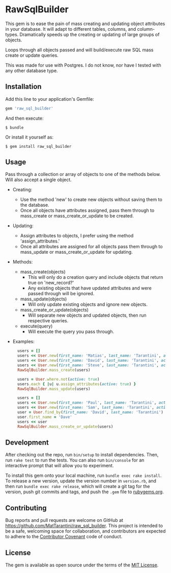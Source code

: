 # RawSqlBuilder

This gem is to ease the pain of mass creating and updating object attributes in your database.
It will adapt to different tables, columns, and column-types.
Dramatically speeds up the creating or updating of large groups of objects.

Loops through all objects passed and will build/execute raw SQL mass create or update queries.

This was made for use with Postgres. I do not know, nor have I tested with any other database type.

## Installation

Add this line to your application's Gemfile:

```ruby
gem 'raw_sql_builder'
```

And then execute:

    $ bundle

Or install it yourself as:

    $ gem install raw_sql_builder

## Usage

Pass through a collection or array of objects to one of the methods below.
Will also accept a single object.

- Creating:
  - Use the method 'new' to create new objects without saving them to the database.
  - Once all objects have attributes assigned, pass them through to mass_create or
    mass_create_or_update to be created.
  
- Updating:
  - Assign attributes to objects, I prefer using the method 'assign_attributes.'
  - Once all attributes are assigned for all objects pass them through to mass_update or
    mass_create_or_update for updating.
  
- Methods:
  - mass_create(objects)
    - This will only do a creation query and include objects that return true on 'new_record?'
    - Any existing objects that have updated attributes and were passed through will be ignored.
  - mass_update(objects)
    - Will only update existing objects and ignore new objects.
  - mass_create_or_update(objects)
    - Will separate new objects and updated objects, then run respective queries.
  - execute(query)
    - Will execute the query you pass through.
    
- Examples:
  ```ruby
    users = []
    users << User.new(first_name: 'Matias', last_name: 'Tarantini', active: true)
    users << User.new(first_name: 'David', last_name: 'Tarantini', active: false)
    users << User.new(first_name: 'Steve', last_name: 'Tarantini', active: false)
    RawSqlBuilder.mass_create(users)
  ```
  ```ruby
    users = User.where.not(active: true)
    users.each { |u| u.assign_attributes(active: true) }
    RawSqlBuilder.mass_update(users)
  ```
  ```ruby
    users = []
    users << User.new(first_name: 'Paul', last_name: 'Tarantini', active: true)
    users << User.new(first_name: 'Sam', last_name: 'Tarantini', active: true)
    user = User.find_by(first_name: 'David', last_name: 'Tarantini')
    user.first_name = 'Dave'
    users << user
    RawSqlBuilder.mass_create_or_update(users)
  ```

## Development

After checking out the repo, run `bin/setup` to install dependencies. Then, run `rake test` to run the tests. You can also run `bin/console` for an interactive prompt that will allow you to experiment.

To install this gem onto your local machine, run `bundle exec rake install`. To release a new version, update the version number in `version.rb`, and then run `bundle exec rake release`, which will create a git tag for the version, push git commits and tags, and push the `.gem` file to [rubygems.org](https://rubygems.org).

## Contributing

Bug reports and pull requests are welcome on GitHub at https://github.com/MatTarantini/raw_sql_builder. This project is intended to be a safe, welcoming space for collaboration, and contributors are expected to adhere to the [Contributor Covenant](contributor-covenant.org) code of conduct.


## License

The gem is available as open source under the terms of the [MIT License](http://opensource.org/licenses/MIT).
